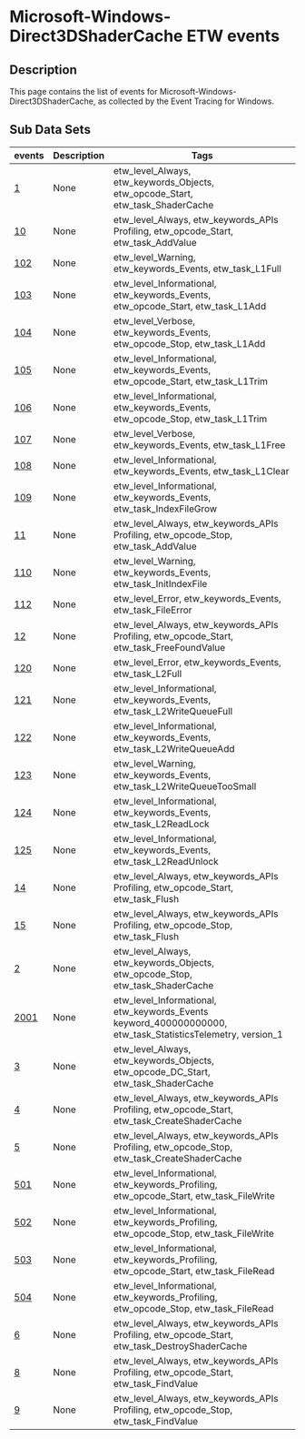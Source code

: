 # Microsoft-Windows-Direct3DShaderCache ETW events

## Description
This page contains the list of events for Microsoft-Windows-Direct3DShaderCache, as collected by the Event Tracing for Windows.

## Sub Data Sets
|events|Description|Tags|
|---|---|---|
|[1](events/event-1.md)|None|etw_level_Always, etw_keywords_Objects, etw_opcode_Start, etw_task_ShaderCache|
|[10](events/event-10.md)|None|etw_level_Always, etw_keywords_APIs Profiling, etw_opcode_Start, etw_task_AddValue|
|[102](events/event-102.md)|None|etw_level_Warning, etw_keywords_Events, etw_task_L1Full|
|[103](events/event-103.md)|None|etw_level_Informational, etw_keywords_Events, etw_opcode_Start, etw_task_L1Add|
|[104](events/event-104.md)|None|etw_level_Verbose, etw_keywords_Events, etw_opcode_Stop, etw_task_L1Add|
|[105](events/event-105.md)|None|etw_level_Informational, etw_keywords_Events, etw_opcode_Start, etw_task_L1Trim|
|[106](events/event-106.md)|None|etw_level_Informational, etw_keywords_Events, etw_opcode_Stop, etw_task_L1Trim|
|[107](events/event-107.md)|None|etw_level_Verbose, etw_keywords_Events, etw_task_L1Free|
|[108](events/event-108.md)|None|etw_level_Informational, etw_keywords_Events, etw_task_L1Clear|
|[109](events/event-109.md)|None|etw_level_Informational, etw_keywords_Events, etw_task_IndexFileGrow|
|[11](events/event-11.md)|None|etw_level_Always, etw_keywords_APIs Profiling, etw_opcode_Stop, etw_task_AddValue|
|[110](events/event-110.md)|None|etw_level_Warning, etw_keywords_Events, etw_task_InitIndexFile|
|[112](events/event-112.md)|None|etw_level_Error, etw_keywords_Events, etw_task_FileError|
|[12](events/event-12.md)|None|etw_level_Always, etw_keywords_APIs Profiling, etw_opcode_Start, etw_task_FreeFoundValue|
|[120](events/event-120.md)|None|etw_level_Error, etw_keywords_Events, etw_task_L2Full|
|[121](events/event-121.md)|None|etw_level_Informational, etw_keywords_Events, etw_task_L2WriteQueueFull|
|[122](events/event-122.md)|None|etw_level_Informational, etw_keywords_Events, etw_task_L2WriteQueueAdd|
|[123](events/event-123.md)|None|etw_level_Warning, etw_keywords_Events, etw_task_L2WriteQueueTooSmall|
|[124](events/event-124.md)|None|etw_level_Informational, etw_keywords_Events, etw_task_L2ReadLock|
|[125](events/event-125.md)|None|etw_level_Informational, etw_keywords_Events, etw_task_L2ReadUnlock|
|[14](events/event-14.md)|None|etw_level_Always, etw_keywords_APIs Profiling, etw_opcode_Start, etw_task_Flush|
|[15](events/event-15.md)|None|etw_level_Always, etw_keywords_APIs Profiling, etw_opcode_Stop, etw_task_Flush|
|[2](events/event-2.md)|None|etw_level_Always, etw_keywords_Objects, etw_opcode_Stop, etw_task_ShaderCache|
|[2001](events/event-2001_v1.md)|None|etw_level_Informational, etw_keywords_Events keyword_400000000000, etw_task_StatisticsTelemetry, version_1|
|[3](events/event-3.md)|None|etw_level_Always, etw_keywords_Objects, etw_opcode_DC_Start, etw_task_ShaderCache|
|[4](events/event-4.md)|None|etw_level_Always, etw_keywords_APIs Profiling, etw_opcode_Start, etw_task_CreateShaderCache|
|[5](events/event-5.md)|None|etw_level_Always, etw_keywords_APIs Profiling, etw_opcode_Stop, etw_task_CreateShaderCache|
|[501](events/event-501.md)|None|etw_level_Informational, etw_keywords_Profiling, etw_opcode_Start, etw_task_FileWrite|
|[502](events/event-502.md)|None|etw_level_Informational, etw_keywords_Profiling, etw_opcode_Stop, etw_task_FileWrite|
|[503](events/event-503.md)|None|etw_level_Informational, etw_keywords_Profiling, etw_opcode_Start, etw_task_FileRead|
|[504](events/event-504.md)|None|etw_level_Informational, etw_keywords_Profiling, etw_opcode_Stop, etw_task_FileRead|
|[6](events/event-6.md)|None|etw_level_Always, etw_keywords_APIs Profiling, etw_opcode_Start, etw_task_DestroyShaderCache|
|[8](events/event-8.md)|None|etw_level_Always, etw_keywords_APIs Profiling, etw_opcode_Start, etw_task_FindValue|
|[9](events/event-9.md)|None|etw_level_Always, etw_keywords_APIs Profiling, etw_opcode_Stop, etw_task_FindValue|

